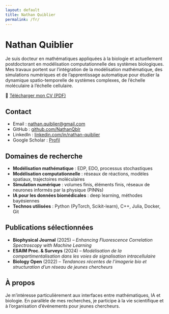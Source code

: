 ```yaml
---
layout: default
title: Nathan Quiblier
permalink: /fr/
---
```


# Nathan Quiblier

Je suis docteur en mathématiques appliquées à la biologie et actuellement postdoctorant en modélisation computationnelle des systèmes biologiques. Mes travaux portent sur l’intégration de la modélisation mathématique, des simulations numériques et de l’apprentissage automatique pour étudier la dynamique spatio-temporelle de systèmes complexes, de l’échelle moléculaire à l’échelle cellulaire.

📄 [Télécharger mon CV (PDF)](/ressources/cv_acad.pdf)

## Contact

- Email : nathan.quiblier@gmail.com  
- GitHub : [github.com/NathanQblr](https://github.com/NathanQblr)  
- LinkedIn : [linkedin.com/in/nathan-quiblier](https://www.linkedin.com/in/nathan-quiblier/)  
- Google Scholar : [Profil](https://scholar.google.com/citations?user=TyQ2D7wAAAAJ&hl=fr)

## Domaines de recherche

- **Modélisation mathématique** : EDP, EDO, processus stochastiques  
- **Modélisation computationnelle** : réseaux de réactions, modèles spatiaux, trajectoires moléculaires  
- **Simulation numérique** : volumes finis, éléments finis, réseaux de neurones informés par la physique (PINNs)  
- **IA pour les données biomédicales** : deep learning, méthodes bayésiennes  
- **Technos utilisées** : Python (PyTorch, Scikit-learn), C++, Julia, Docker, Git

## Publications sélectionnées

- **Biophysical Journal** (2025) – *Enhancing Fluorescence Correlation Spectroscopy with Machine Learning*  
- **ESAIM Proc. & Surveys** (2024) – *Modélisation de la compartimentalisation dans les voies de signalisation intracellulaire*  
- **Biology Open** (2022) – *Tendances récentes de l’imagerie bio et structuration d’un réseau de jeunes chercheurs*

## À propos

Je m’intéresse particulièrement aux interfaces entre mathématiques, IA et biologie. En parallèle de mes recherches, je participe à la vie scientifique et à l’organisation d’événements pour jeunes chercheurs.
